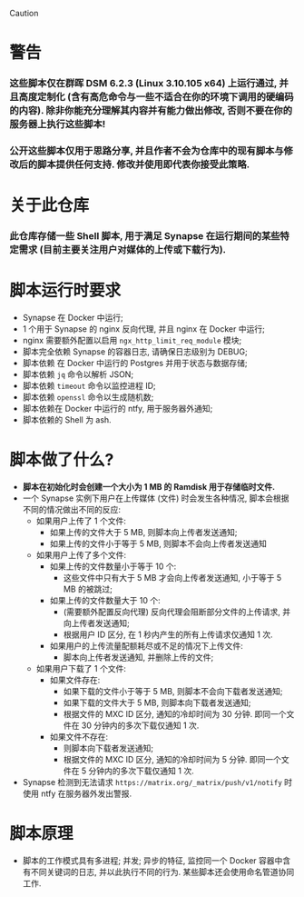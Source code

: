 > [!CAUTION]
> # 警告
> ### 这些脚本仅在群晖 DSM 6.2.3 (Linux 3.10.105 x64) 上运行通过, 并且高度定制化 (含有高危命令与一些不适合在你的环境下调用的硬编码的内容). 除非你能充分理解其内容并有能力做出修改, 否则不要在你的服务器上执行这些脚本!
> ### 公开这些脚本仅用于思路分享, 并且作者不会为仓库中的现有脚本与修改后的脚本提供任何支持. 修改并使用即代表你接受此策略. 


# 关于此仓库
### 此仓库存储一些 Shell 脚本, 用于满足 Synapse 在运行期间的某些特定需求 (目前主要关注用户对媒体的上传或下载行为).

# 脚本运行时要求
- Synapse 在 Docker 中运行;
- 1 个用于 Synapse 的 nginx 反向代理, 并且 nginx 在 Docker 中运行;
- nginx 需要额外配置以启用 `ngx_http_limit_req_module` 模块;
- 脚本完全依赖 Synapse 的容器日志, 请确保日志级别为 DEBUG;
- 脚本依赖 在 Docker 中运行的 Postgres 并用于状态与数据存储;
- 脚本依赖 `jq` 命令以解析 JSON;
- 脚本依赖 `timeout` 命令以监控进程 ID;
- 脚本依赖 `openssl` 命令以生成随机数;
- 脚本依赖在 Docker 中运行的 ntfy, 用于服务器外通知;
- 脚本依赖的 Shell 为 ash.

# 脚本做了什么?
- **脚本在初始化时会创建一个大小为 1 MB 的 Ramdisk 用于存储临时文件.**
- 一个 Synapse 实例下用户在上传媒体 (文件) 时会发生各种情况, 脚本会根据不同的情况做出不同的反应:
  - 如果用户上传了 1 个文件:
    - 如果上传的文件大于 5 MB, 则脚本向上传者发送通知;
    - 如果上传的文件小于等于 5 MB, 则脚本不会向上传者发送通知
  - 如果用户上传了多个文件:
    - 如果上传的文件数量小于等于 10 个:
      - 这些文件中只有大于 5 MB 才会向上传者发送通知, 小于等于 5 MB 的被跳过;
    - 如果上传的文件数量大于 10 个:
      - (需要额外配置反向代理) 反向代理会阻断部分文件的上传请求, 并向上传者发送通知;
      - 根据用户 ID 区分, 在 1 秒内产生的所有上传请求仅通知 1 次.
    - 如果用户的上传流量配额耗尽或不足的情况下上传文件:
      - 脚本向上传者发送通知, 并删除上传的文件;
  - 如果用户下载了 1 个文件:
    - 如果文件存在:
      - 如果下载的文件小于等于 5 MB, 则脚本不会向下载者发送通知;
      - 如果下载的文件大于 5 MB, 则脚本向下载者发送通知;
      - 根据文件的 MXC ID 区分, 通知的冷却时间为 30 分钟. 即同一个文件在 30 分钟内的多次下载仅通知 1 次.
    - 如果文件不存在:
      - 则脚本向下载者发送通知;
      - 根据文件的 MXC ID 区分, 通知的冷却时间为 5 分钟. 即同一个文件在 5 分钟内的多次下载仅通知 1 次.
- Synapse 检测到无法请求 `https://matrix.org/_matrix/push/v1/notify` 时使用 ntfy 在服务器外发出警报.

# 脚本原理
- 脚本的工作模式具有多进程; 并发; 异步的特征, 监控同一个 Docker 容器中含有不同关键词的日志, 并以此执行不同的行为. 某些脚本还会使用命名管道协同工作.
